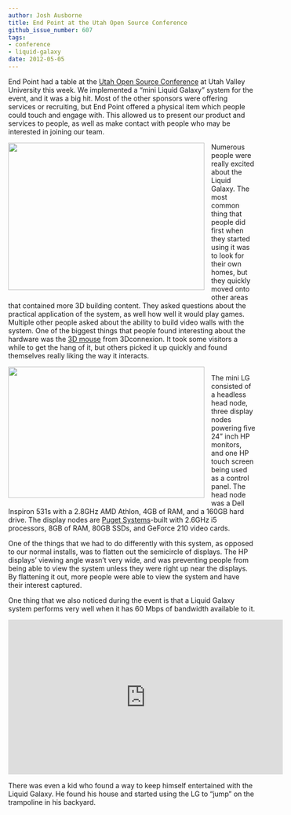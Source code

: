 ```yaml
---
author: Josh Ausborne
title: End Point at the Utah Open Source Conference
github_issue_number: 607
tags:
- conference
- liquid-galaxy
date: 2012-05-05
---
```




End Point had a table at the [Utah Open Source Conference](https://web.archive.org/web/20120525040559/http://conference.utos.org/) at Utah Valley University this week.  We implemented a “mini Liquid Galaxy” system for the event, and it was a big hit.  Most of the other sponsors were offering services or recruiting, but End Point offered a physical item which people could touch and engage with. This allowed us to present our product and services to people, as well as make contact with people who may be interested in joining our team.

<div class="separator" style="clear: both; text-align: center;"><a href="/blog/2012/05/end-point-at-utah-open-source/image-0-big.jpeg" imageanchor="1" style="clear:left; float:left;margin-right:1em; margin-bottom:1em"><img border="0" height="300" src="/blog/2012/05/end-point-at-utah-open-source/image-0.jpeg" width="400"/></a></div>

Numerous people were really excited about the Liquid Galaxy.  The most common thing that people did first when they started using it was to look for their own homes, but they quickly moved onto other areas that contained more 3D building content.  They asked questions about the practical application of the system, as well how well it would play games.  Multiple other people asked about the ability to build video walls with the system.  One of the biggest things that people found interesting about the hardware was the [3D mouse](https://www.3dconnexion.com/products/spacenavigator.html) from 3Dconnexion.  It took some visitors a while to get the hang of it, but others picked it up quickly and found themselves really liking the way it interacts.

<div class="separator" style="clear: both; text-align: center;"><a href="/blog/2012/05/end-point-at-utah-open-source/image-1-big.jpeg" imageanchor="1" style="clear:left; float:left;margin-right:1em; margin-bottom:1em"><img border="0" height="267" src="/blog/2012/05/end-point-at-utah-open-source/image-1.jpeg" width="400"/></a></div>

The mini LG consisted of a headless head node, three display nodes powering five 24” inch HP monitors, and one HP touch screen being used as a control panel.  The head node was a Dell Inspiron 531s with a 2.8GHz AMD Athlon, 4GB of RAM, and a 160GB hard drive.  The display nodes are [Puget Systems](https://www.pugetsystems.com/)-built with 2.6GHz i5 processors, 8GB of RAM, 80GB SSDs, and GeForce 210 video cards.

One of the things that we had to do differently with this system, as opposed to our normal installs, was to flatten out the semicircle of displays.  The HP displays’ viewing angle wasn’t very wide, and was preventing people from being able to view the system unless they were right up near the displays.  By flattening it out, more people were able to view the system and have their interest captured.

One thing that we also noticed during the event is that a Liquid Galaxy system performs very well when it has 60 Mbps of  bandwidth available to it.

<iframe allowfullscreen="" frameborder="0" height="315" src="https://www.youtube.com/embed/3W-tZxDFNV4" width="560"></iframe>

There was even a kid who found a way to keep himself entertained with the Liquid Galaxy.  He found his house and started using the LG to “jump” on the trampoline in his backyard.


